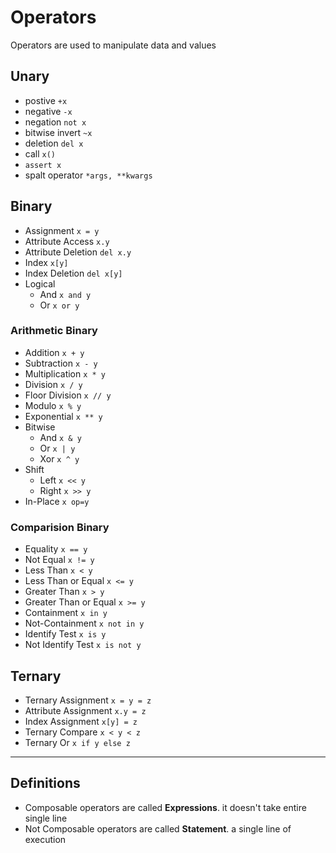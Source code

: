 # Operators

Operators are used to manipulate data and values

## Unary

- postive `+x`
- negative `-x`
- negation `not x`
- bitwise invert `~x`
- deletion `del x`
- call `x()`
- `assert x`
- spalt operator `*args, **kwargs`

## Binary

- Assignment `x = y`
- Attribute Access `x.y`
- Attribute Deletion `del x.y`
- Index `x[y]`
- Index Deletion `del x[y]`
- Logical
  - And `x and y`
  - Or `x or y`

### Arithmetic Binary

- Addition `x + y`
- Subtraction `x - y`
- Multiplication `x * y`
- Division `x / y`
- Floor Division `x // y`
- Modulo `x % y`
- Exponential `x ** y`
- Bitwise
  - And `x & y`
  - Or `x | y`
  - Xor `x ^ y`
- Shift
  - Left `x << y`
  - Right `x >> y`
- In-Place `x op=y`

### Comparision Binary

- Equality `x == y`
- Not Equal `x != y`
- Less Than `x < y`
- Less Than or Equal `x <= y`
- Greater Than `x > y`
- Greater Than or Equal `x >= y`
- Containment `x in y`
- Not-Containment `x not in y`
- Identify Test `x is y`
- Not Identify Test `x is not y`

## Ternary

- Ternary Assignment `x = y = z`
- Attribute Assignment `x.y = z`
- Index Assignment `x[y] = z`
- Ternary Compare `x < y < z`
- Ternary Or `x if y else z`

---

## Definitions

- Composable operators are called **Expressions**. it doesn't take entire single line
- Not Composable operators are called **Statement**. a single line of execution

